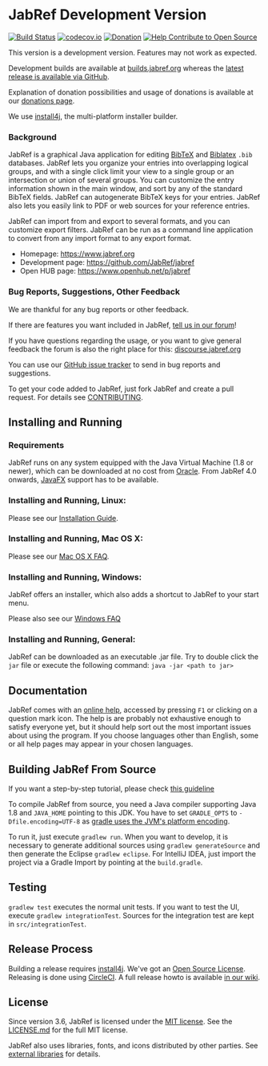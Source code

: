 # JabRef Development Version

[![Build Status](https://travis-ci.org/JabRef/jabref.svg?branch=master)](https://travis-ci.org/JabRef/jabref)
[![codecov.io](https://codecov.io/github/JabRef/jabref/coverage.svg?branch=master)](https://codecov.io/github/JabRef/jabref?branch=master)
[![Donation](https://img.shields.io/badge/donate%20to-jabref-orange.svg)](https://donations.jabref.org)
[![Help Contribute to Open Source](https://www.codetriage.com/jabref/jabref/badges/users.svg)](https://www.codetriage.com/jabref/jabref)

This version is a development version. Features may not work as expected.

Development builds are available at [builds.jabref.org](https://builds.jabref.org/master/) whereas the [latest release is available via GitHub](https://github.com/JabRef/jabref/releases/latest).

Explanation of donation possibilities and usage of donations is available at our [donations page](https://donations.jabref.org).

We use [install4j], the multi-platform installer builder.

### Background

JabRef is a graphical Java application for editing [BibTeX] and [Biblatex] `.bib` databases.
JabRef lets you organize your entries into overlapping logical groups, and with a single click limit your view to a single group or an intersection or union of several groups.
You can customize the entry information shown in the main window, and sort by any of the standard BibTeX fields.
JabRef can autogenerate BibTeX keys for your entries.
JabRef also lets you easily link to PDF or web sources for your reference entries.

JabRef can import from and export to several formats, and you can customize export filters.
JabRef can be run as a command line application to convert from any import format to any export format.

* Homepage: <https://www.jabref.org>
* Development page: <https://github.com/JabRef/jabref>
* Open HUB page: <https://www.openhub.net/p/jabref>

### Bug Reports, Suggestions, Other Feedback

We are thankful for any bug reports or other feedback.

If there are features you want included in JabRef, [tell us in our forum](http://discourse.jabref.org/c/features)!

If you have questions regarding the usage, or you want to give general feedback the forum is also the right place for this: [discourse.jabref.org](http://discourse.jabref.org/c/features)

You can use our [GitHub issue tracker](https://github.com/JabRef/jabref/issues) to send in bug reports and suggestions.

To get your code added to JabRef, just fork JabRef and create a pull request.
For details see [CONTRIBUTING](CONTRIBUTING.md).


## Installing and Running

### Requirements

JabRef runs on any system equipped with the Java Virtual Machine (1.8 or newer), which can be downloaded at no cost from [Oracle](http://www.oracle.com/technetwork/java/javase/downloads/index.html).
From JabRef 4.0 onwards, [JavaFX] support has to be available.

### Installing and Running, Linux:

Please see our [Installation Guide](http://help.jabref.org/en/Installation).

### Installing and Running, Mac OS X:

Please see our [Mac OS X FAQ](https://help.jabref.org/en/FAQosx).

### Installing and Running, Windows:

JabRef offers an installer, which also adds a shortcut to JabRef to your start menu.

Please also see our [Windows FAQ](https://help.jabref.org/en/FAQwindows)

### Installing and Running, General:

JabRef can be downloaded as an executable .jar file.
Try to double click the `jar` file or execute the following command:
     `java -jar <path to jar>`


## Documentation

JabRef comes with an [online help](https://help.jabref.org/), accessed by pressing `F1` or clicking on a question mark icon.
The help is are probably not exhaustive enough to satisfy everyone yet, but it should help sort out the most important issues about using the program. 
If you choose languages other than English, some or all help pages may appear in your chosen languages.


## Building JabRef From Source

If you want a step-by-step tutorial, please check [this guideline](https://github.com/JabRef/jabref/wiki/Guidelines-for-setting-up-a-local-workspace)

To compile JabRef from source, you need a Java compiler supporting Java 1.8 and `JAVA_HOME` pointing to this JDK.
You have to set `GRADLE_OPTS` to `-Dfile.encoding=UTF-8` as [gradle uses the JVM's platform encoding](https://discuss.gradle.org/t/is-there-a-way-to-tell-gradle-to-read-gradle-build-scripts-using-a-specified-encoding/7535).

To run it, just execute `gradlew run`.
When you want to develop, it is necessary to generate additional sources using `gradlew generateSource`
and then generate the Eclipse `gradlew eclipse`.
For IntelliJ IDEA, just import the project via a Gradle Import by pointing at the `build.gradle`.


## Testing

`gradlew test` executes the normal unit tests.
If you want to test the UI, execute `gradlew integrationTest`.
Sources for the integration test are kept in `src/integrationTest`.


## Release Process

Building a release requires [install4j]. We've got an [Open Source License](https://www.ej-technologies.com/buy/install4j/openSource).
Releasing is done using [CircleCI](https://circleci.com/gh/JabRef/jabref). A full release howto is available [in our wiki](https://github.com/JabRef/jabref/wiki/Releasing-a-new-Version).


## License

Since version 3.6, JabRef is licensed under the [MIT license](https://tldrlegal.com/license/mit-license).
See the [LICENSE.md](LICENSE.md) for the full MIT license.

JabRef also uses libraries, fonts, and icons distributed by other parties.
See [external libraries](external-libraries.txt) for details.

  [BibTeX]: https://www.ctan.org/pkg/bibtex
  [Biblatex]: https://www.ctan.org/pkg/biblatex
  [install4j]: https://www.ej-technologies.com/products/install4j/overview.html
  [JabRef]: https://www.jabref.org
  [JavaFX]: https://en.wikipedia.org/wiki/JavaFX
